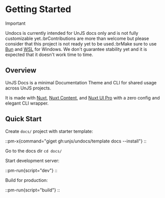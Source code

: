 # Getting Started

<!-- automd:file src="../.partials/warn.md" -->

> [!IMPORTANT]
> Undocs is currently intended for UnJS docs only and is not fully customizable yet.\:brContributions are more than welcome but please consider that this project is not ready yet to be used.\:brMake sure to use [Bun](https://bun.sh/) and [WSL](https://learn.microsoft.com/en-us/windows/wsl/install) for Windows.
> We don't guarantee stability yet and it is expected that it doesn't work time to time.

<!-- /automd -->

## Overview

UnJS Docs is a minimal Documentation Theme and CLI for shared usage across UnJS projects.

It is made with [Nuxt](https://nuxt.com/), [Nuxt Content](https://content.nuxt.com), and [Nuxt UI Pro](https://ui.nuxt.com/pro) with a zero config and elegant CLI wrapper.

## Quick Start

Create `docs/` project with starter template:

::pm-x{command="giget gh:unjs/undocs/template docs --install"}
::

Go to the docs dir `cd docs/`

Start development server:

::pm-run{script="dev"}
::

Build for production:

::pm-run{script="build"}
::
